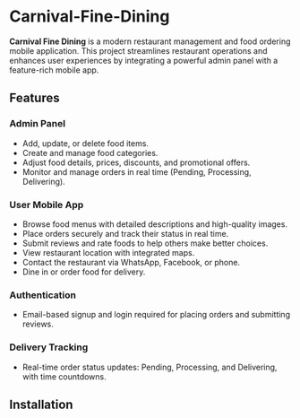 # Carnival-Fine-Dining

**Carnival Fine Dining** is a modern restaurant management and food ordering mobile application. This project streamlines restaurant   operations and enhances user experiences by integrating a powerful admin panel with a feature-rich mobile app. 

## Features  

### Admin Panel  
- Add, update, or delete food items.  
- Create and manage food categories.  
- Adjust food details, prices, discounts, and promotional offers.  
- Monitor and manage orders in real time (Pending, Processing, Delivering).  

### User Mobile App  
- Browse food menus with detailed descriptions and high-quality images.  
- Place orders securely and track their status in real time.  
- Submit reviews and rate foods to help others make better choices.  
- View restaurant location with integrated maps.  
- Contact the restaurant via WhatsApp, Facebook, or phone.  
- Dine in or order food for delivery.  

### Authentication  
- Email-based signup and login required for placing orders and submitting reviews.  

### Delivery Tracking  
- Real-time order status updates: Pending, Processing, and Delivering, with time countdowns.  

## Installation  
